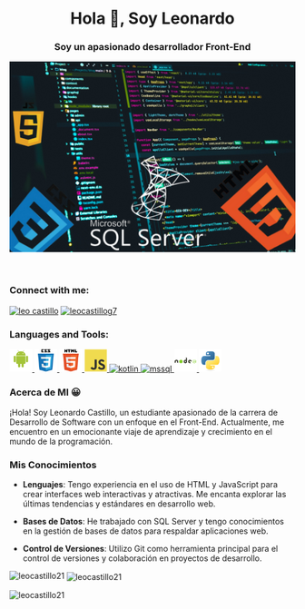 <h1 align="center">Hola 👋, Soy Leonardo</h1>
<h3 align="center">Soy un apasionado desarrollador Front-End</h3>
<img src="Diseño sin título (3).png">



<p align="left"> <a href="https://twitter.com/" target="blank"><img src="https://img.shields.io/twitter/follow/?logo=twitter&style=for-the-badge" alt="" /></a> </p>

<h3 align="left">Connect with me:</h3>
<p align="left">
<a href="https://fb.com/leo castillo" target="blank"><img align="center" src="https://raw.githubusercontent.com/rahuldkjain/github-profile-readme-generator/master/src/images/icons/Social/facebook.svg" alt="leo castillo" height="30" width="40" /></a>
<a href="https://instagram.com/leocastillog7" target="blank"><img align="center" src="https://raw.githubusercontent.com/rahuldkjain/github-profile-readme-generator/master/src/images/icons/Social/instagram.svg" alt="leocastillog7" height="30" width="40" /></a>
</p>

<h3 align="left">Languages and Tools:</h3>
<p align="left"> <a href="https://developer.android.com" target="_blank" rel="noreferrer"> <img src="https://raw.githubusercontent.com/devicons/devicon/master/icons/android/android-original-wordmark.svg" alt="android" width="40" height="40"/> </a> <a href="https://www.w3schools.com/css/" target="_blank" rel="noreferrer"> <img src="https://raw.githubusercontent.com/devicons/devicon/master/icons/css3/css3-original-wordmark.svg" alt="css3" width="40" height="40"/> </a> <a href="https://www.w3.org/html/" target="_blank" rel="noreferrer"> <img src="https://raw.githubusercontent.com/devicons/devicon/master/icons/html5/html5-original-wordmark.svg" alt="html5" width="40" height="40"/> </a> <a href="https://developer.mozilla.org/en-US/docs/Web/JavaScript" target="_blank" rel="noreferrer"> <img src="https://raw.githubusercontent.com/devicons/devicon/master/icons/javascript/javascript-original.svg" alt="javascript" width="40" height="40"/> </a> <a href="https://kotlinlang.org" target="_blank" rel="noreferrer"> <img src="https://www.vectorlogo.zone/logos/kotlinlang/kotlinlang-icon.svg" alt="kotlin" width="40" height="40"/> </a> <a href="https://www.microsoft.com/en-us/sql-server" target="_blank" rel="noreferrer"> <img src="https://www.svgrepo.com/show/303229/microsoft-sql-server-logo.svg" alt="mssql" width="40" height="40"/> </a> <a href="https://nodejs.org" target="_blank" rel="noreferrer"> <img src="https://raw.githubusercontent.com/devicons/devicon/master/icons/nodejs/nodejs-original-wordmark.svg" alt="nodejs" width="40" height="40"/> </a> <a href="https://www.python.org" target="_blank" rel="noreferrer"> <img src="https://raw.githubusercontent.com/devicons/devicon/master/icons/python/python-original.svg" alt="python" width="40" height="40"/> </a> </p>

### Acerca de MI 😀

¡Hola! Soy Leonardo Castillo, un estudiante apasionado de la carrera de Desarrollo de Software con un enfoque en el Front-End. Actualmente, me encuentro en un emocionante viaje de aprendizaje y crecimiento en el mundo de la programación.

### Mis Conocimientos

- **Lenguajes**: Tengo experiencia en el uso de HTML y JavaScript para crear interfaces web interactivas y atractivas. Me encanta explorar las últimas tendencias y estándares en desarrollo web.

- **Bases de Datos**: He trabajado con SQL Server y tengo conocimientos en la gestión de bases de datos para respaldar aplicaciones web.

- **Control de Versiones**: Utilizo Git como herramienta principal para el control de versiones y colaboración en proyectos de desarrollo.


<p><img align="left" src="https://github-readme-stats.vercel.app/api/top-langs?username=leocastillo21&show_icons=true&locale=en&layout=compact" alt="leocastillo21" /></p>

<p>&nbsp;<img align="center" src="https://github-readme-stats.vercel.app/api?username=leocastillo21&show_icons=true&locale=en" alt="leocastillo21" /></p>

<p><img align="center" src="https://github-readme-streak-stats.herokuapp.com/?user=leocastillo21&" alt="leocastillo21" /></p>


